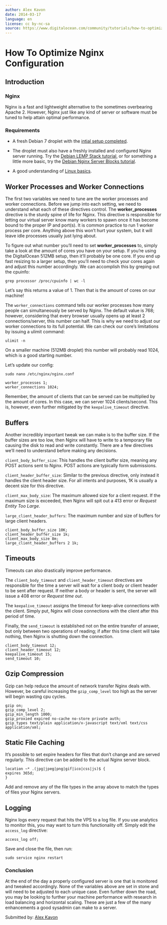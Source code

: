 ```yaml
---
author: Alex Kavon
date: 2014-03-17
language: en
license: cc by-nc-sa
source: https://www.digitalocean.com/community/tutorials/how-to-optimize-nginx-configuration
---
```


# How To Optimize Nginx Configuration

## Introduction

### Nginx

Nginx is a fast and lightweight alternative to the sometimes overbearing Apache 2. However, Nginx just like any kind of server or software must be tuned to help attain optimal performance.

### Requirements

- A fresh Debian 7 droplet with the [intial setup completed](https://digitalocean.com/community/articles/initial-server-setup-with-debian-7).

- The droplet must also have a freshly installed and configured Nginx server running. Try the [Debian LEMP Stack tutorial](https://digitalocean.com/community/articles/how-to-install-linux-nginx-mysql-php-lemp-stack-on-debian-7), or for something a little more basic, try the [Debian Nginx Server Blocks tutorial](https://digitalocean.com/community/articles/how-to-setup-nginx-server-blocks-on-debian-7).

- A good understanding of [Linux basics](https://digitalocean.com/community/articles/an-introduction-to-linux-basics).

## Worker Processes and Worker Connections

The first two variables we need to tune are the worker processes and worker connections. Before we jump into each setting, we need to understand what each of these directives control. The **worker\_processes** directive is the sturdy spine of life for Nginx. This directive is responsible for letting our virtual server know many workers to spawn once it has become bound to the proper IP and port(s). It is common practice to run 1 worker process per core. Anything above this won’t hurt your system, but it will leave idle processes usually just lying about.

To figure out what number you’ll need to set **worker\_processes** to, simply take a look at the amount of cores you have on your setup. If you’re using the DigitalOcean 512MB setup, then it’ll probably be one core. If you end up fast resizing to a larger setup, then you’ll need to check your cores again and adjust this number accordingly. We can accomplish this by greping out the cpuinfo:

    grep processor /proc/cpuinfo | wc -l

Let’s say this returns a value of 1. Then that is the amount of cores on our machine!

The `worker_connections` command tells our worker processes how many people can simultaneously be served by Nginx. The default value is 768; however, considering that every browser usually opens up at least 2 connections/server, this number can half. This is why we need to adjust our worker connections to its full potential. We can check our core’s limitations by issuing a ulimit command:

    ulimit -n

On a smaller machine (512MB droplet) this number will probably read 1024, which is a good starting number.

Let’s update our config:

`sudo nano /etc/nginx/nginx.conf`

    worker_processes 1;
    worker_connections 1024;

Remember, the amount of clients that can be served can be multiplied by the amount of cores. In this case, we can server 1024 clients/second. This is, however, even further mitigated by the `keepalive_timeout` directive.

## Buffers

Another incredibly important tweak we can make is to the buffer size. If the buffer sizes are too low, then Nginx will have to write to a temporary file causing the disk to read and write constantly. There are a few directives we’ll need to understand before making any decisions.

`client_body_buffer_size`: This handles the client buffer size, meaning any POST actions sent to Nginx. POST actions are typically form submissions.

`client_header_buffer_size`: Similar to the previous directive, only instead it handles the client header size. For all intents and purposes, 1K is usually a decent size for this directive.

`client_max_body_size`: The maximum allowed size for a client request. If the maximum size is exceeded, then Nginx will spit out a 413 error or _Request Entity Too Large_.

`large_client_header_buffers`: The maximum number and size of buffers for large client headers.

    client_body_buffer_size 10K;
    client_header_buffer_size 1k;
    client_max_body_size 8m;
    large_client_header_buffers 2 1k;

## Timeouts

Timeouts can also drastically improve performance.

The `client_body_timeout` and `client_header_timeout` directives are responsible for the time a server will wait for a client body or client header to be sent after request. If neither a body or header is sent, the server will issue a 408 error or _Request time out_.

The `keepalive_timeout` assigns the timeout for keep-alive connections with the client. Simply put, Nginx will close connections with the client after this period of time.

Finally, the `send_timeout` is established not on the entire transfer of answer, but only between two operations of reading; if after this time client will take nothing, then Nginx is shutting down the connection.

    client_body_timeout 12;
    client_header_timeout 12;
    keepalive_timeout 15;
    send_timeout 10;

## Gzip Compression

Gzip can help reduce the amount of network transfer Nginx deals with. However, be careful increasing the `gzip_comp_level` too high as the server will begin wasting cpu cycles.

    gzip on;
    gzip_comp_level 2;
    gzip_min_length 1000;
    gzip_proxied expired no-cache no-store private auth;
    gzip_types text/plain application/x-javascript text/xml text/css application/xml;

## Static File Caching

It’s possible to set expire headers for files that don’t change and are served regularly. This directive can be added to the actual Nginx server block.

    location ~* .(jpg|jpeg|png|gif|ico|css|js)$ {
    expires 365d;
    }

Add and remove any of the file types in the array above to match the types of files your Nginx servers.

## Logging

Nginx logs every request that hits the VPS to a log file. If you use analytics to monitor this, you may want to turn this functionality off. Simply edit the `access_log` directive:

    access_log off;

Save and close the file, then run:

    sudo service nginx restart

### Conclusion

At the end of the day a properly configured server is one that is monitored and tweaked accordingly. None of the variables above are set in stone and will need to be adjusted to each unique case. Even further down the road, you may be looking to further your machine performance with research in load balancing and horizontal scaling. These are just a few of the many enhancements a good sysadmin can make to a server.

Submitted by: [Alex Kavon](https://twitter.com/alexkavon)
